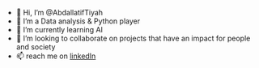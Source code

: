 - 👋 Hi, I’m @AbdallatifTiyah
- 👀 I’m a Data analysis & Python player
- 🌱 I’m currently learning AI
- 💞️ I’m looking to collaborate on projects that have an impact for people and society
- 📫 reach me on [linkedIn](https://www.linkedin.com/in/abdallatiftiyah/)

<!---
AbdallatifTiyah/AbdallatifTiyah is a ✨ special ✨ repository because its `README.md` (this file) appears on your GitHub profile.
You can click the Preview link to take a look at your changes.
--->
